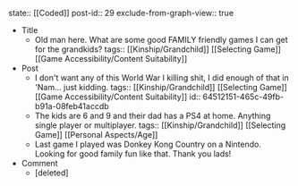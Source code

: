 state:: [[Coded]]
post-id:: 29
exclude-from-graph-view:: true

- Title
  - Old man here. What are some good FAMILY friendly games I can get for the grandkids?
    tags:: [[Kinship/Grandchild]] [[Selecting Game]] [[Game Accessibility/Content Suitability]]
- Post
  - I don't want any of this World War I killing shit, I did enough of that in 'Nam... just kidding.
    tags:: [[Kinship/Grandchild]] [[Selecting Game]] [[Game Accessibility/Content Suitability]]
    id:: 64512151-465c-49fb-b91a-08feb41accdb
  - The kids are 6 and 9 and their dad has a PS4 at home. Anything single player or multiplayer.
    tags:: [[Kinship/Grandchild]] [[Selecting Game]] [[Personal Aspects/Age]]
  - Last game I played was Donkey Kong Country on a Nintendo. Looking for good family fun like that. Thank you lads!
- Comment
  - [deleted]
